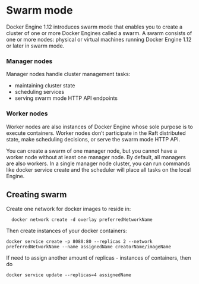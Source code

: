 # Swarm mode

Docker Engine 1.12 introduces swarm mode that enables you to create a cluster of one or more Docker Engines called a swarm. A swarm consists of one or more nodes: physical or virtual machines running Docker Engine 1.12 or later in swarm mode.

### Manager nodes
Manager nodes handle cluster management tasks:

- maintaining cluster state
- scheduling services
- serving swarm mode HTTP API endpoints

### Worker nodes
Worker nodes are also instances of Docker Engine whose sole purpose is to execute containers. Worker nodes don’t participate in the Raft distributed state, make scheduling decisions, or serve the swarm mode HTTP API.

You can create a swarm of one manager node, but you cannot have a worker node without at least one manager node. By default, all managers are also workers. In a single manager node cluster, you can run commands like docker service create and the scheduler will place all tasks on the local Engine.

## Creating swarm

Create one network for docker images to reside in:
```
  docker network create -d overlay preferredNetworkName
```

Then create instances of your docker containers:
```
docker service create -p 8080:80 --replicas 2 --network preferredNetworkName --name assignedName creatorName/imageName
```

If need to assign another amount of replicas - instances of containers, then do
```
docker service update --replicas=4 assignedName
```
